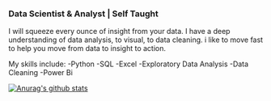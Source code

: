### Data Scientist & Analyst | Self Taught

I will squeeze every ounce of insight from your data. I have a deep understanding of data analysis, to visual, to data cleaning. i like to move fast to help you move from data to insight to action.

My skills include:
-Python
-SQL
-Excel
-Exploratory Data Analysis
-Data Cleaning
-Power Bi

[![Anurag's github stats](https://github-readme-stats.vercel.app/api?username=ahmedtheanalyst)](https://github.com/anuraghazra/github-readme-stats)
